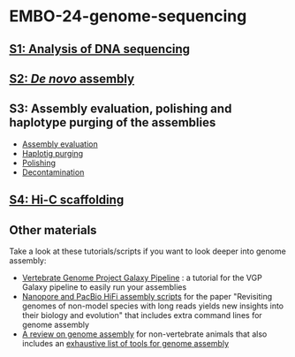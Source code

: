 # EMBO-24-genome-sequencing

## [S1: Analysis of DNA sequencing](https://github.com/nadegeguiglielmoni/EMBO-24-genome-sequencing/blob/main/S1_analysis_dna_sequencing.md)
## [S2: *De novo* assembly](https://github.com/nadegeguiglielmoni/EMBO-24-genome-sequencing/blob/main/S2_de_novo_assembly.md)
## S3: Assembly evaluation, polishing and haplotype purging of the assemblies
* [Assembly evaluation](https://github.com/nadegeguiglielmoni/EMBO-24-genome-sequencing/blob/main/S3_assembly_evaluation.md)
* [Haplotig purging](https://github.com/nadegeguiglielmoni/EMBO-24-genome-sequencing/blob/main/S3_haplotig_purging.md)
* [Polishing](https://github.com/nadegeguiglielmoni/EMBO-24-genome-sequencing/blob/main/S3_polishing.md)
* [Decontamination](https://github.com/nadegeguiglielmoni/EMBO-24-genome-sequencing/blob/main/S3_decontamination.md)
## [S4: Hi-C scaffolding](https://github.com/nadegeguiglielmoni/EMBO-24-genome-sequencing/blob/main/S4_hic_scaffolding.md)

## Other materials

Take a look at these tutorials/scripts if you want to look deeper into genome assembly:
* [Vertebrate Genome Project Galaxy Pipeline](https://training.galaxyproject.org/training-material/topics/assembly/tutorials/vgp_genome_assembly/tutorial.html) : a tutorial for the VGP Galaxy pipeline to easily run your assemblies
* [Nanopore and PacBio HiFi assembly scripts](https://github.com/worm-lab/Revisiting_genomes) for the paper "Revisiting genomes of non-model species with long reads yields new insights into their biology and evolution" that includes extra command lines for genome assembly
* [A review on genome assembly](https://peercommunityjournal.org/articles/10.24072/pcjournal.128/) for non-vertebrate animals that also includes an [exhaustive list of tools for genome assembly](https://github.com/nadegeguiglielmoni/genome_assembly_tools)
